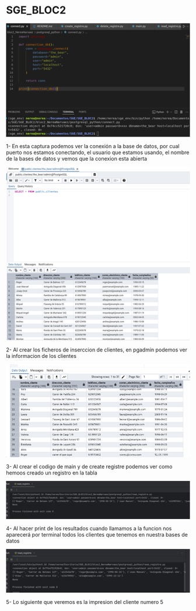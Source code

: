 # SGE_BLOC2

![](/bloc2_NereaNarvaez/imagenes/printConnect.png)

1- En esta captura podemos ver la conexión a la base de datos, por cual puerto nos estamos conectando, el usuario que estamos usando, el nombre de la bases de datos y vemos que la conexion esta abierta

![](/bloc2_NereaNarvaez/imagenes/parte2.png)

2- Al crear los ficheros de inserccion de clientes, en pgadmin podemos ver la informacion de los clientes

![](/bloc2_NereaNarvaez/imagenes/parte3.png)

3- Al crear el codigo de main y de create registre podemos ver como hemoos creado un registro en la tabla

![](/bloc2_NereaNarvaez/imagenes/img.png)

4- Al hacer print de los resultados cuando llamamos a la funcion nos aparecerá por terminal todos los clientes que tenemos en nuestra bases de datos

![](/bloc2_NereaNarvaez/imagenes/img_1.png)

5- Lo siguiente que veremos es la impresion del cliente numero 5 

